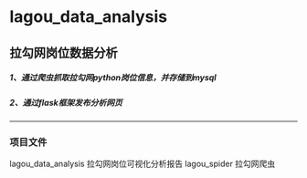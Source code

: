 # lagou_data_analysis
## 拉勾网岗位数据分析

##### 1、通过爬虫抓取拉勾网python岗位信息，并存储到mysql
##### 2、通过flask框架发布分析网页

___

### 项目文件
lagou_data_analysis 拉勾网岗位可视化分析报告
lagou_spider 拉勾网爬虫



